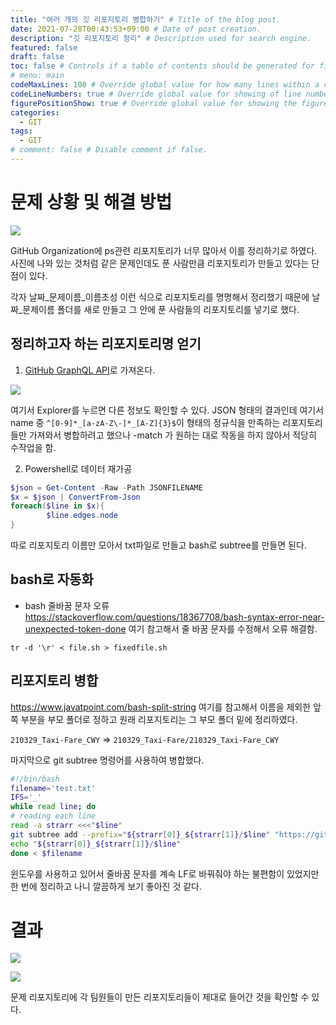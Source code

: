 ```yaml
---
title: "여러 개의 깃 리포지토리 병합하기" # Title of the blog post.
date: 2021-07-28T00:43:53+09:00 # Date of post creation.
description: "깃 리포지토리 정리" # Description used for search engine.
featured: false
draft: false
toc: false # Controls if a table of contents should be generated for first-level links automatically.
# menu: main
codeMaxLines: 100 # Override global value for how many lines within a code block before auto-collapsing.
codeLineNumbers: true # Override global value for showing of line numbers within code block.
figurePositionShow: true # Override global value for showing the figure label.
categories:
  - GIT
tags:
  - GIT
# comment: false # Disable comment if false.
---
```


# 문제 상황 및 해결 방법

![](/images/github_organzation_problem.PNG)

GitHub Organization에 ps관련 리포지토리가 너무 많아서 이를 정리하기로 하였다. 사진에 나와 있는 것처럼 같은 문제인데도 푼 사람만큼 리포지토리가 만들고 있다는 단점이 있다.

각자 날짜_문제이름_이름초성 이런 식으로 리포지토리를 명명해서 정리했기 때문에 날짜_문제이름 폴더를 새로 만들고 그 안에 푼 사람들의 리포지토리를 넣기로 했다.

## 정리하고자 하는 리포지토리명 얻기

1. [GitHub GraphQL API](https://docs.github.com/en/graphql/overview/explorer)로 가져온다.

![](/images/github_graphqlapi_result1.PNG)

여기서 Explorer를 누르면 다른 정보도 확인할 수 있다. JSON 형태의 결과인데 여기서 name 중 `^[0-9]*_[a-zA-Z\-]*_[A-Z]{3}$`이 형태의 정규식을 만족하는 리포지토리들만 가져와서 병합하려고 했으나 -match 가 원하는 대로 작동을 하지 않아서 적당히 수작업을 함.

2. Powershell로 데이터 재가공
```powershell
$json = Get-Content -Raw -Path JSONFILENAME
$x = $json | ConvertFrom-Json
foreach($line in $x){
        $line.edges.node
}
```
따로 리포지토리 이름만 모아서 txt파일로 만들고 bash로 subtree를 만들면 된다.

## bash로 자동화

- bash 줄바꿈 문자 오류
https://stackoverflow.com/questions/18367708/bash-syntax-error-near-unexpected-token-done
여기 참고해서 줄 바꿈 문자를 수정해서 오류 해결함.

`tr -d '\r' < file.sh > fixedfile.sh`

## 리포지토리 병합
https://www.javatpoint.com/bash-split-string
여기를 참고해서 이름을 제외한 앞쪽 부분을 부모 폴더로 정하고 원래 리포지토리는 그 부모 폴더 밑에 정리하였다.

`210329_Taxi-Fare_CWY` => `210329_Taxi-Fare/210329_Taxi-Fare_CWY`

마지막으로 git subtree 명령어를 사용하여 병합했다.

```bash
#!/bin/bash
filename='test.txt'
IFS='_'
while read line; do
# reading each line
read -a strarr <<<"$line"
git subtree add --prefix="${strarr[0]}_${strarr[1]}/$line" "https://github.com/kalgory/$line.git" main
echo "${strarr[0]}_${strarr[1]}/$line"
done < $filename
```
윈도우를 사용하고 있어서 줄바꿈 문자를 계속 LF로 바꿔줘야 하는 불편함이 있었지만 한 번에 정리하고 나니 깔끔하게 보기 좋아진 것 같다. 

# 결과

![](/images/github_organzation_result1.PNG)

![](/images/github_organzation_result2.PNG)

문제 리포지토리에 각 팀원들이 만든 리포지토리들이 제대로 들어간 것을 확인할 수 있다.